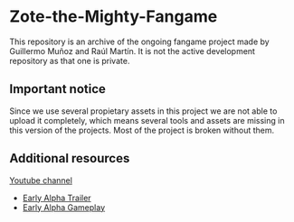 # Zote-the-Mighty-Fangame
This repository is an archive of the ongoing fangame project made by Guillermo Muñoz and Raúl Martín. It is not the active development repository as that one is private.

## Important notice
Since we use several propietary assets in this project we are not able to upload it completely, which means several tools and assets are missing in this version of the projects. Most of the project is broken without them. 

## Additional resources

[Youtube channel](https://www.youtube.com/channel/UCLa6MkCwjkUNvJEwup41A0A?app=desktop)
 - [Early Alpha Trailer](https://youtu.be/q4P7AiaYRQ4)
 - [Early Alpha Gameplay](https://youtu.be/Zn65SlHgJqo)
